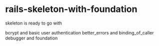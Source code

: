 rails-skeleton-with-foundation
==============================
skeleton is ready to go with

bcrypt and basic user authentication
better_errors and binding_of_caller
debugger
and
foundation
